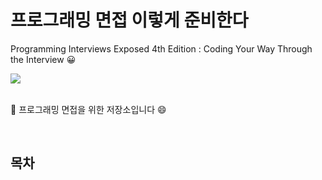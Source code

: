 # 프로그래밍 면접 이렇게 준비한다

Programming Interviews Exposed 4th Edition : Coding Your Way Through the Interview 😀 

<div>

   <img src="https://user-images.githubusercontent.com/47052106/100207426-e91cdb80-2f4a-11eb-9eb5-cf4ba7953f64.jpg">
   
</div>

<br>

:book: 프로그래밍 면접을 위한 저장소입니다 :smile:

<br>

## 목차
